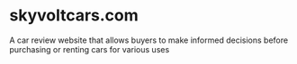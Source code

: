 # skyvoltcars.com
A car review website that allows buyers to make informed decisions before purchasing or renting cars for various uses
